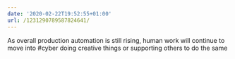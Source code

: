```yaml
---
date: '2020-02-22T19:52:55+01:00'
url: /1231290789587824641/
---
```

As overall production automation is still rising, human work will continue to move into #cyber doing creative things or supporting others to do the same

